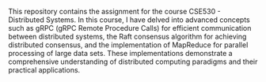 This repository contains the assignment for the course CSE530 - Distributed Systems. In this course, I have delved into advanced concepts such as gRPC (gRPC Remote Procedure Calls) for efficient communication between distributed systems, the Raft consensus algorithm for achieving distributed consensus, and the implementation of MapReduce for parallel processing of large data sets. These implementations demonstrate a comprehensive understanding of distributed computing paradigms and their practical applications.
